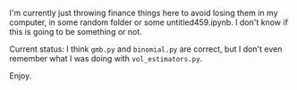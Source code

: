I'm currently just throwing finance things here to avoid losing them in my computer, in some random folder or some untitled459.ipynb. I don't know if this is going to be something or not.

Current status: I think `gmb.py` and `binomial.py` are correct, but I don't even remember what I was doing with `vol_estimators.py`. 

Enjoy.
